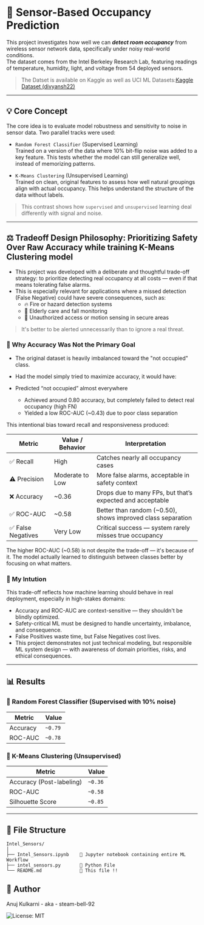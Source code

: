 # 🧠 Sensor-Based Occupancy Prediction
This project investigates how well we can ***detect room occupancy*** from wireless sensor network data, specifically under noisy real-world conditions.<br>
The dataset comes from the Intel Berkeley Research Lab, featuring readings of temperature, humidity, light, and voltage from 54 deployed sensors.

> The Datset is available on Kaggle as well as UCI ML Datasets:<a href="https://www.kaggle.com/datasets/divyansh22/intel-berkeley-research-lab-sensor-data">Kaggle Dataset (divyansh22)</a>

---

## 💡 Core Concept
The core idea is to evaluate model robustness and sensitivity to noise in sensor data. Two parallel tracks were used:

- `Random Forest Classifier` (Supervised Learning)<br>
Trained on a version of the data where 10% bit-flip noise was added to a key feature. This tests whether the model can still generalize well, instead of memorizing patterns.

- `K-Means Clustering` (Unsupervised Learning)<br>
Trained on clean, original features to assess how well natural groupings align with actual occupancy. This helps understand the structure of the data without labels.
>This contrast shows how `supervised` and `unsupervised` learning deal differently with signal and noise.

---

## ⚖️ Tradeoff Design Philosophy: Prioritizing Safety Over Raw Accuracy while training K-Means Clustering model

- This project was developed with a deliberate and thoughtful trade-off strategy: to prioritize detecting real occupancy at all costs — even if that means tolerating false alarms.
- This is especially relevant for applications where a missed detection (False Negative) could have severe consequences, such as:
  - 🔥 Fire or hazard detection systems
  - 👴 Elderly care and fall monitoring
  - 🏢 Unauthorized access or motion sensing in secure areas

>It's better to be alerted unnecessarily than to ignore a real threat.

### 🎯 Why Accuracy Was Not the Primary Goal
- The original dataset is heavily imbalanced toward the "not occupied" class.
- Had the model simply tried to maximize accuracy, it would have:
- Predicted “not occupied” almost everywhere

    - Achieved  around 0.80 accuracy, but completely failed to detect real occupancy (high FN)
    - Yielded a low ROC-AUC (~0.43) due to poor class separation

This intentional bias toward recall and responsiveness produced:

|Metric	             | Value / Behavior |	Interpretation                                             |
|--------------------|----------------  |--------------------------------------------------------------|
|✅ Recall        	 | High	            |Catches nearly all occupancy cases                            |
|⚠️ Precision       |	Moderate to Low |	More false alarms, acceptable in safety context            |
|❌ Accuracy        | ~0.36	          | Drops due to many FPs, but that’s expected and acceptable  |
|✅ ROC-AUC         |	~0.58	          |Better than random (~0.50), shows improved class separation |
|✅ False Negatives |	Very Low	      |Critical success — system rarely misses true occupancy      |

The higher ROC-AUC (~0.58) is not despite the trade-off — it's because of it.
The model actually learned to distinguish between classes better by focusing on what matters.

### 🧠 My Intution
This trade-off reflects how machine learning should behave in real deployment, especially in high-stakes domains:
  - Accuracy and ROC-AUC are context-sensitive — they shouldn't be blindly optimized.
  -  Safety-critical ML must be designed to handle uncertainty, imbalance, and consequence.
  - False Positives waste time, but False Negatives cost lives.
  - This project demonstrates not just technical modeling, but responsible ML system design — with awareness of domain priorities, risks, and ethical consequences.

---

## 📊 Results

### 🔁 Random Forest Classifier (Supervised with 10% noise)    

| Metric              | Value     |                                
|---------------------|-----------|                                
| Accuracy            | `~0.79`     |                              
| ROC-AUC             | `~0.78`     |                              
                                                                   
### 🔘 K-Means Clustering (Unsupervised)

| Metric              | Value     |
|---------------------|-----------|
| Accuracy (Post-labeling) | `~0.36` |
| ROC-AUC             | `~0.58`     |
| Silhouette Score    | `~0.85`     |

---

## 📁 File Structure

```
Intel_Sensors/
│
├── Intel_Sensors.ipynb    🔹 Jupyter notebook containing entire ML Workflow
├── intel_sensors.py       🔹 Python File
└── README.md              🔹 This file !!
```

## 👤 Author
Anuj Kulkarni - aka - steam-bell-92

![License: MIT](https://img.shields.io/badge/License-MIT-yellow.svg)

